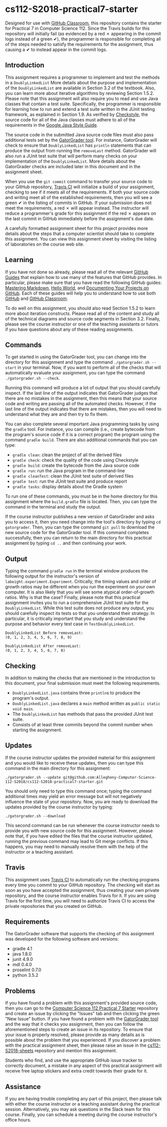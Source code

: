 <!---

TASK LIST:

  * Use cp -rf *.* to copy all of the files and directories in this repository
    to the starter repository for this assignment
  * Change into the directory for the starer repository
  * Update the header (e.g., #) to only give the name of the assignment
  * Update the first paragraph to include the commented-out content
  * Change the link in the # Problems section to point to this lab's starter
  * Create the assignment in the GitHub Classroom, noting the URL
  * Test the assignment by accepting it with your own GitHub account
  * Check to ensure that your GitHub repository is created correctly
  * Share the assignment link with all of the students using email or Slack

PROBLEMS?

  * Contact Gregory M. Kapfhammer by email or Slack
  * Raise an issue in the GitHub repository for this assignment

-->

# cs112-S2018-practical7-starter

Designed for use with [GitHub Classroom](https://classroom.github.com/), this
repository contains the starter for Practical 7 in Computer Science 112. Since
the Travis builds for this repository will initially fail (as evidenced by a
red &#x2717; appearing in the commit logs instead of a green &#x2714;), the
programmer is responsible for completing all of the steps needed to satisfy the
requirements for the assignment, thus causing a &#x2714; to instead appear in
the commit logs.

## Introduction

This assignment requires a programmer to implement and test the methods in a
`DoublyLinkedList` More details about the purpose and implementation of the
`DoublyLinkedList` are available in Section 3.2 of the textbook. Also, you can
learn more about iterative algorithms by reviewing Section 1.5.2. Please note
that this assignment will also require you to read and use Java classes that
contain a test suite. Specifically, the programmer is responsible for learning
how to run and extend a test suite written in the JUnit testing framework, as
explained in Section 1.9. As verified by
[Checkstyle](https://github.com/checkstyle/checkstyle), the source code for all
of the Java classes must adhere to all of the requirements in the [Google Java
Style Guide](https://google.github.io/styleguide/javaguide.html).

The source code in the submitted Java source code files must also pass
additional tests set by the [GatorGrader
tool](https://github.com/gkapfham/gatorgrader). For instance, GatorGrader will
check to ensure that `DoublyLinkedList` has `println` statements that can
produce the output from running the `removeLast` method. GatorGrader will also
run a JUnit test suite that will perform many checks on your implementation of
the `DoublyLinkedList`. More details about the GatorGrader checks are included
later in this document and in the assignment sheet.

When you use the `git commit` command to transfer your source code to your
GitHub repository, [Travis CI](https://travis-ci.com/) will initialize a build
of your assignment, checking to see if it meets all of the requirements. If both
your source code and writing meet all of the established requirements, then you
will see a green &#x2714; in the listing of commits in GitHub. If your
submission does not meet the requirements, a red &#x2717; will appear instead.
The instructor will reduce a programmer's grade for this assignment if the red
&#x2717; appears on the last commit in GitHub immediately before the
assignment's due date.

A carefully formatted assignment sheet for this project provides more details
about the steps that a computer scientist should take to complete this
assignment. You can view this assignment sheet by visiting the listing of
laboratories on the course web site.

## Learning

If you have not done so already, please read all of the relevant [GitHub
Guides](https://guides.github.com/) that explain how to use many of the features
that GitHub provides. In particular, please make sure that you have read the
following GitHub guides: [Mastering
Markdown](https://guides.github.com/features/mastering-markdown/), [Hello
World](https://guides.github.com/activities/hello-world/), and [Documenting Your
Projects on GitHub](https://guides.github.com/features/wikis/). Each of these
guides will help you to understand how to use both [GitHub](http://github.com) and
[GitHub Classroom](https://classroom.github.com/).

To do well on this assignment, you should also read Section 1.5.2 to learn more
about iteration constructs. Please read all of the content and study all of the
technical diagrams and source code segments in Section 3.2. Finally, please see
the course instructor or one of the teaching assistants or tutors if you have
questions about any of these reading assignments.

## Commands

To get started in using the GatorGrader tool, you can change into the directory
for this assignment and type the command `./gatorgrader.sh --start` in your
terminal. Now, if you want to perform all of the checks that will automatically
evaluate your assignment, you can type the command `./gatorgrader.sh --check`.

Running this command will produce a lot of output that you should carefully
inspect. If the last line of the output indicates that GatorGrader judges that
there are no mistakes in the assignment, then this means that your source code
and writing are passing all of the automated checks. However, if the last line
of the output indicates that there are mistakes, then you will need to
understand what they are and then try to fix them.

You can also complete several important Java programming tasks by using the
`gradle` tool. For instance, you can compile (i.e., create bytecode from the
program's source code if it is a correct program) the program using the command
`gradle build`. There are also additional commands that you can type:

- `gradle clean`: clean the project of all the derived files
- `gradle check`: check the quality of the code using Checkstyle
- `gradle build`: create the bytecode from the Java source code
- `gradle run`: run the Java program in the command-line
- `gradle cleanTest`: clean the JUnit test suite of derived files
- `gradle test`: run the JUnit test suite and produce report
- `gradle tasks`: display details about the Gradle system

To run one of these commands, you must be in the home directory for this
assignment where the `build.gradle` file is located. Then, you can type the
command in the terminal and study the output.

If the course instructor publishes a new version of GatorGrader and asks you to
access it, then you need change into the tool's directory by typing `cd
gatorgrader`. Then, you can type the command `git pull` to download the new
source code for the GatorGrader tool. If this command completes successfully,
then you can return to the main directory for this practical assignment by
typing `cd ..` and then continuing your work.

## Output

Typing the command `gradle run` in the terminal window produces the following
output for the instructor's version of `labeight.experiment.Experiment`.
Critically, the timing values and order of growth ratios may be different when
you run the experiment on your own computer. It is also likely that you will
see some atypical order-of-growth ratios. Why is that the case? Finally, please
note that this practical assignment invites you to run a comprehensive JUnit
test suite for the `DoublyLinkedList`. While this test suite does not produce
any output, you should carefully inspect its tests so that you understand their
strategy. In particular, it is critically important that you study and
understand the purpose and behavior every test case in `TestDoublyLinkedList`.

```
DoublyLinkedList Before removeLast:
(0, 1, 2, 3, 4, 5, 6, 7, 8, 9)

DoublyLinkedList After removeLast:
(0, 1, 2, 3, 4, 5, 6, 7, 8)
```

## Checking

In addition to making the checks that are mentioned in the introduction to this
document, your final submission must meet the following requirements.

- `DoublyLinkedList.java` contains three `println`s to produce the program's output.
- `DoublyLinkedList.java` declares a `main` method written as `public static void main`.
- The `DoublyLinkedList` has methods that pass the provided JUnit test suite.
- Consists of at least three commits beyond the commit number when starting the
  assignment.

## Updates

If the course instructor updates the provided material for this assignment and
you would like to receive these updates, then you can type this command in the
main directory for this assignment:

```
./gatorgrader.sh --update git@github.com:Allegheny-Computer-Science-112-S2018/cs112-S2018-practical7-starter.git
```

You should only need to type this command once; typing the command additional
times may yield an error message but will not negatively influence the state of
your repository. Now, you are ready to download the updates provided by the
course instructor by typing:

```
./gatorgrader.sh --download
```

This second command can be run whenever the course instructor needs to provide
you with new source code for this assignment. However, please note that, if you
have edited the files that the course instructor updated, running the previous
command may lead to Git merge conflicts. If this happens, you may need to
manually resolve them with the help of the instructor or a teaching assistant.

## Travis

This assignment uses [Travis CI](https://travis-ci.com/) to automatically run
the checking programs every time you commit to your GitHub repository. The
checking will start as soon as you have accepted the assignment, thus creating
your own private repository, and the course instructor enables Travis for it. If
you are using Travis for the first time, you will need to authorize Travis CI to
access the private repositories that you created on GitHub.

## Requirements

The GatorGrader software that supports the checking of this assignment was
developed for the following software and versions:

- gradle 4.1
- java 1.8.0
- junit 4.9.0
- mdl 0.4.0
- proselint 0.7.0
- python 3.5.2

## Problems

If you have found a problem with this assignment's provided source code, then
you can go to the [Computer Science 112 Practical 7
Starter](https://github.com/Allegheny-Computer-Science-112-S2018/cs112-S2018-practical7-starter)
repository and create an issue by clicking the "Issues" tab and then clicking
the green "New Issue" button. If you have found a problem with the [GatorGrader
tool](https://github.com/gkapfham/gatorgrader) and the way that it checks you
assignment, then you can follow the aforementioned steps to create an issue in
its repository. To ensure that your issue is properly resolved, please provide
as many details as is possible about the problem that you experienced. If you
discover a problem with the practical assignment sheet, then please raise an
issue in the
[cs112-S2018-sheets](https://github.com/Allegheny-Computer-Science-112-S2018/cs112-S2018-sheets)
repository and mention this assignment.

Students who find, and use the appropriate GitHub issue tracker to correctly
document, a mistake in any aspect of this practical assignment will receive
free laptop stickers and extra credit towards their grade for it.

## Assistance

If you are having trouble completing any part of this project, then please talk
with either the course instructor or a teaching assistant during the practical
session. Alternatively, you may ask questions in the Slack team for this
course. Finally, you can schedule a meeting during the course instructor's
office hours.
